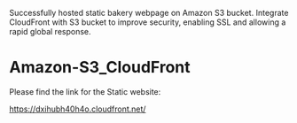Successfully hosted static bakery webpage on Amazon S3 bucket. Integrate CloudFront with S3 bucket to improve security, enabling SSL and allowing a rapid global response.

# Amazon-S3_CloudFront
Please find the link for the Static website:

https://dxihubh40h4o.cloudfront.net/
